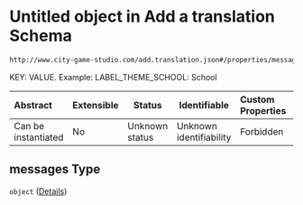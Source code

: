 # Untitled object in Add a translation Schema

```txt
http://www.city-game-studio.com/add.translation.json#/properties/messages
```

KEY: VALUE. Example: LABEL_THEME_SCHOOL: School


| Abstract            | Extensible | Status         | Identifiable            | Custom Properties | Additional Properties | Access Restrictions | Defined In                                                                                 |
| :------------------ | ---------- | -------------- | ----------------------- | :---------------- | --------------------- | ------------------- | ------------------------------------------------------------------------------------------ |
| Can be instantiated | No         | Unknown status | Unknown identifiability | Forbidden         | Allowed               | none                | [add-translation.schema.json\*](../out/add-translation.schema.json "open original schema") |

## messages Type

`object` ([Details](add-translation-properties-messages.md))
